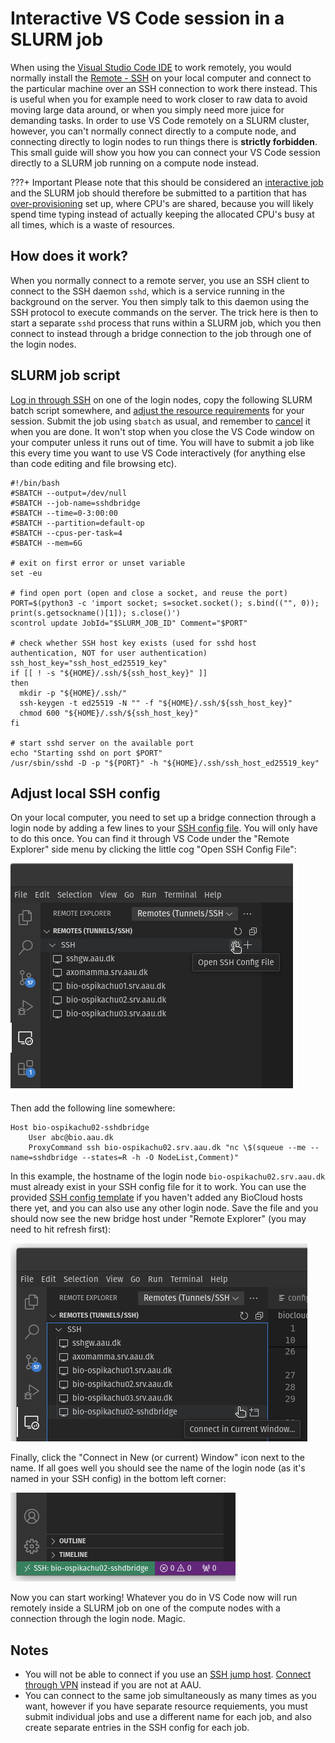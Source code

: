 # Interactive VS Code session in a SLURM job
When using the [Visual Studio Code IDE](https://code.visualstudio.com/) to work remotely, you would normally install the [Remote - SSH](https://code.visualstudio.com/docs/remote/ssh) on your local computer and connect to the particular machine over an SSH connection to work there instead. This is useful when you for example need to work closer to raw data to avoid moving large data around, or when you simply need more juice for demanding tasks. In order to use VS Code remotely on a SLURM cluster, however, you can't normally connect directly to a compute node, and connecting directly to login nodes to run things there is **strictly forbidden**. This small guide will show you how you can connect your VS Code session directly to a SLURM job running on a compute node instead.

???+ Important
      Please note that this should be considered an [interactive job](../slurm/request.md#interactive-jobs) and the SLURM job should therefore be submitted to a partition that has [over-provisioning](../slurm/request/#overprovisioning) set up, where CPU's are shared, because you will likely spend time typing instead of actually keeping the allocated CPU's busy at all times, which is a waste of resources.

## How does it work?
When you normally connect to a remote server, you use an SSH client to connect to the SSH daemon `sshd`, which is a service running in the background on the server. You then simply talk to this daemon using the SSH protocol to execute commands on the server. The trick here is then to start a separate `sshd` process that runs within a SLURM job, which you then connect to instead through a bridge connection to the job through one of the login nodes.

## SLURM job script
[Log in through SSH](../../access/#access-through-ssh) on one of the login nodes, copy the following SLURM batch script somewhere, and [adjust the resource requirements](../slurm/request/#non-interactive-jobs) for your session. Submit the job using `sbatch` as usual, and remember to [cancel](../slurm/jobcontrol/#cancel-a-job) it when you are done. It won't stop when you close the VS Code window on your computer unless it runs out of time. You will have to submit a job like this every time you want to use VS Code interactively (for anything else than code editing and file browsing etc). 

```
#!/bin/bash
#SBATCH --output=/dev/null
#SBATCH --job-name=sshdbridge
#SBATCH --time=0-3:00:00
#SBATCH --partition=default-op
#SBATCH --cpus-per-task=4
#SBATCH --mem=6G

# exit on first error or unset variable
set -eu

# find open port (open and close a socket, and reuse the port)
PORT=$(python3 -c 'import socket; s=socket.socket(); s.bind(("", 0)); print(s.getsockname()[1]); s.close()')
scontrol update JobId="$SLURM_JOB_ID" Comment="$PORT"

# check whether SSH host key exists (used for sshd host authentication, NOT for user authentication)
ssh_host_key="ssh_host_ed25519_key"
if [[ ! -s "${HOME}/.ssh/${ssh_host_key}" ]]
then
  mkdir -p "${HOME}/.ssh/"
  ssh-keygen -t ed25519 -N "" -f "${HOME}/.ssh/${ssh_host_key}"
  chmod 600 "${HOME}/.ssh/${ssh_host_key}"
fi

# start sshd server on the available port
echo "Starting sshd on port $PORT"
/usr/sbin/sshd -D -p "${PORT}" -h "${HOME}/.ssh/ssh_host_ed25519_key"
```

## Adjust local SSH config
On your local computer, you need to set up a bridge connection through a login node by adding a few lines to your [SSH config file](../../access/#ssh-config-file). You will only have to do this once. You can find it through VS Code under the "Remote Explorer" side menu by clicking the little cog "Open SSH Config File":

![Edit SSH config](../img/sshconfigvscode.png)

Then add the following line somewhere:

```
Host bio-ospikachu02-sshdbridge
    User abc@bio.aau.dk
    ProxyCommand ssh bio-ospikachu02.srv.aau.dk "nc \$(squeue --me --name=sshdbridge --states=R -h -O NodeList,Comment)"
```

In this example, the hostname of the login node `bio-ospikachu02.srv.aau.dk` must already exist in your SSH config file for it to work. You can use the provided [SSH config template](../../access/#ssh-config-file-template) if you haven't added any BioCloud hosts there yet, and you can also use any other login node. Save the file and you should now see the new bridge host under "Remote Explorer" (you may need to hit refresh first):

![Connect through bridge host](img/sshdbridgeconnect.png)

Finally, click the "Connect in New (or current) Window" icon next to the name. If all goes well you should see the name of the login node (as it's named in your SSH config) in the bottom left corner:

![Connect through bridge host](img/sshdbridgevscodeconnected.png)

Now you can start working! Whatever you do in VS Code now will run remotely inside a SLURM job on one of the compute nodes with a connection through the login node. Magic.

## Notes
 - You will not be able to connect if you use an [SSH jump host](../../access/#using-an-ssh-jump-host). [Connect through VPN](../../access/#vpn) instead if you are not at AAU.
 - You can connect to the same job simultaneously as many times as you want, however if you have separate resource requiements, you must submit individual jobs and use a different name for each job, and also create separate entries in the SSH config for each job.
